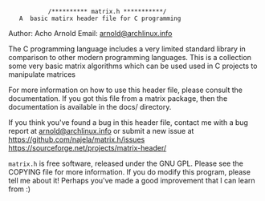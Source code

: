                /********** matrix.h ***********/
       A  basic matirx header file for C programming

Author:          Acho Arnold
Email:           arnold@archlinux.info


The C programming language includes a very limited standard library in
comparison to other modern programming languages.  This is a collection
some very basic matrix algorithms which can be used  used in C projects to
manipulate matrices

For more information on how to use this header file, please consult the
documentation. If you got this file from a matrix package, then
the documentation is available in the docs/ directory. 

If you think you've found a bug in  this header file, contact me with a bug
report at arnold@archlinux.info or submit a new issue at 
https://github.com/najela/matrix.h/issues
https://sourceforge.net/projects/matrix-header/

`matrix.h` is free software, released under the GNU GPL. Please see the
COPYING file for more information. If you do modify this program,
please tell me about it! Perhaps you've made a good improvement that
I can learn from :)
